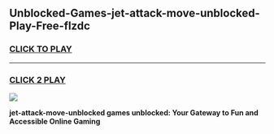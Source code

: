
## Unblocked-Games-jet-attack-move-unblocked-Play-Free-flzdc
<h3>
<a href="https://premium76.site?title=jet-attack-move-unblocked&ref=18A1">CLICK TO PLAY</a></h3>
<hr>

<h3>
<a href="https://premium76.site?title=jet-attack-move-unblocked&ref=18A1">CLICK 2 PLAY</a>
  
</h3>

<a href="https://premium76.site?title=jet-attack-move-unblocked&ref=18A1"><img src="https://clearcache.store/games.png"></a>


**jet-attack-move-unblocked games unblocked: Your Gateway to Fun and Accessible Online Gaming**
